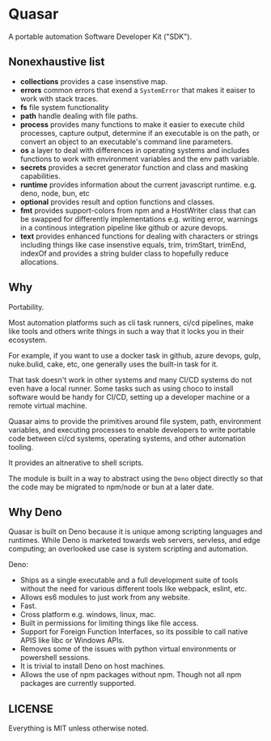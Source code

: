 # Quasar

A portable automation Software Developer Kit ("SDK").

## Nonexhaustive list

- **collections** provides a case insenstive map.
- **errors** common errors that exend a `SystemError` that makes
  it eaiser to work with stack traces.
- **fs** file system functionality
- **path** handle dealing with file paths.
- **process** provides many functions to make it easier to execute child processes,
  capture output, determine if an executable is on the path, or convert an object
  to an executable's command line parameters.
- **os** a layer to deal with differences in operating systems and
  includes functions to work with environment variables and the env path variable.
- **secrets** provides a secret generator function and class and masking capabilities.
- **runtime** provides information about the current javascript runtime. e.g. deno, node, bun, etc
- **optional** provides result and option functions and classes.
- **fmt** provides support-colors from npm and a HostWriter class that can be swapped
   for differently implementations e.g. writing error, warnings in a continous integration pipeline
   like github or azure devops.
- **text** provides enhanced functions for dealing with characters or strings including
  things like case insenstive equals, trim, trimStart, trimEnd, indexOf and provides
  a string bulder class to hopefully reduce allocations.

## Why

Portability.

Most automation platforms such as cli task runners, ci/cd pipelines, make like tools and others write things in such a
way that it locks you in their ecosystem.

For example, if you want to use a docker task in github, azure devops, gulp, nuke.bulid, cake, etc, one generally uses
the built-in task for it.

That task doesn't work in other systems and many CI/CD systems do not even have a local runner. Some tasks such as using
choco to install software would be handy for CI/CD, setting up a developer machine or a remote virtual machine.

Quasar aims to provide the primitives around file system, path, environment variables, and executing processes to enable
developers to write portable code between ci/cd systems, operating systems, and other automation tooling.

It provides an altnerative to shell scripts.

The module is built in a way to abstract using the `Deno` object directly so that the
code may be migrated to npm/node or bun at a later date.

## Why Deno

Quasar is built on Deno because it is unique among scripting languages and runtimes. While Deno is marketed towards web
servers, servless, and edge computing; an overlooked use case is system scripting and automation.

Deno:

- Ships as a single executable and a full development suite of tools without the need for various different tools like
  webpack, eslint, etc.
- Allows es6 modules to just work from any website.
- Fast.
- Cross platform e.g. windows, linux, mac.
- Built in permissions for limiting things like file access.
- Support for Foreign Function Interfaces, so its possible to call native APIS like libc or Windows APIs.
- Removes some of the issues with python virtual environments or powershell sessions.
- It is trivial to install Deno on host machines.
- Allows the use of npm packages without npm. Though not all npm packages are currently supported.

## LICENSE

Everything is MIT unless otherwise noted.
